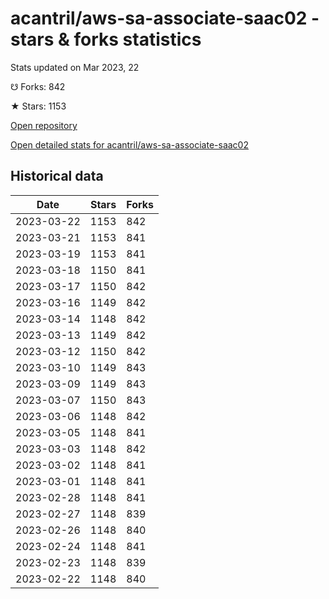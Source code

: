 # acantril/aws-sa-associate-saac02 - stars & forks statistics

Stats updated on Mar 2023, 22

☋ Forks: 842

★ Stars: 1153

[Open repository](https://github.com/acantril/aws-sa-associate-saac02)

[Open detailed stats for acantril/aws-sa-associate-saac02](https://reviewgithub.com/rep/acantril/aws-sa-associate-saac02)

## Historical data
| Date | Stars | Forks |
|------|-------|-------|
| 2023-03-22 | 1153 | 842 | 
| 2023-03-21 | 1153 | 841 | 
| 2023-03-19 | 1153 | 841 | 
| 2023-03-18 | 1150 | 841 | 
| 2023-03-17 | 1150 | 842 | 
| 2023-03-16 | 1149 | 842 | 
| 2023-03-14 | 1148 | 842 | 
| 2023-03-13 | 1149 | 842 | 
| 2023-03-12 | 1150 | 842 | 
| 2023-03-10 | 1149 | 843 | 
| 2023-03-09 | 1149 | 843 | 
| 2023-03-07 | 1150 | 843 | 
| 2023-03-06 | 1148 | 842 | 
| 2023-03-05 | 1148 | 841 | 
| 2023-03-03 | 1148 | 842 | 
| 2023-03-02 | 1148 | 841 | 
| 2023-03-01 | 1148 | 841 | 
| 2023-02-28 | 1148 | 841 | 
| 2023-02-27 | 1148 | 839 | 
| 2023-02-26 | 1148 | 840 | 
| 2023-02-24 | 1148 | 841 | 
| 2023-02-23 | 1148 | 839 | 
| 2023-02-22 | 1148 | 840 | 

